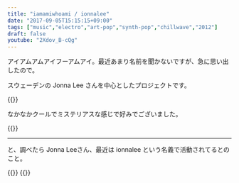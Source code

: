```yaml
---
title: "iamamiwhoami / ionnalee"
date: "2017-09-05T15:15:15+09:00"
tags: ["music","electro","art-pop","synth-pop","chillwave","2012"]
draft: false
youtube: "2Xdov_B-cQg"
---
```


アイアムアムアイフーアムアイ。最近あまり名前を聞かないですが、急に思い出したので。

スウェーデンの Jonna Lee さんを中心としたプロジェクトです。

{{<youtube src="zJBC8L3pG_Y" title="iamamiwhoami - play">}}

なかなかクールでミステリアスな感じで好みでございました。

{{<youtube src="bRazgMj_cfE" title="iamamiwhoami - fountain">}}

---

と、調べたら Jonna Leeさん、最近は ionnalee という名義で活動されてるとのこと。

{{<youtube src="yiDRTjUt2_I" title="ionnalee - introducing">}}
{{<youtube src="2Xdov_B-cQg" title="ionnalee - NOT HUMAN">}}
